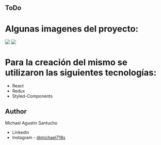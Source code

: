## ToDo

# Algunas imagenes del proyecto:
<img src='https://res.cloudinary.com/dfkvvcfxs/image/upload/v1683251997/Screenshot_2_zblo0d.png'/>

<img src='https://res.cloudinary.com/dfkvvcfxs/image/upload/v1683251997/Screenshot_3_tpfmzd.png'/>

# Para la creación del mismo se utilizaron las siguientes tecnologías:
- React
- Redux
- Styled-Components

## Author
Michael Agustin Santucho

- Linkedin
- Instagram - [@michael718s](https://www.instagram.com/michael718s/)

